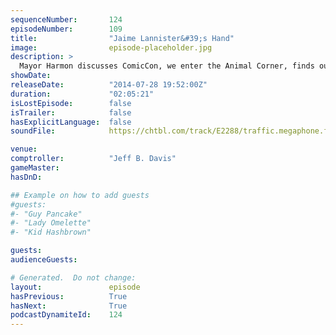 ```yaml
---
sequenceNumber:       124
episodeNumber:        109
title:                "Jaime Lannister&#39;s Hand"
image:                episode-placeholder.jpg
description: >
  Mayor Harmon discusses ComicCon, we enter the Animal Corner, finds out Rogaine will kill your cat and Kumail returns just in time for a rousing round of D&D.
showDate:             
releaseDate:          "2014-07-28 19:52:00Z"
duration:             "02:05:21"
isLostEpisode:        false
isTrailer:            false
hasExplicitLanguage:  false
soundFile:            https://chtbl.com/track/E2288/traffic.megaphone.fm/STA6447459003.mp3?updated=1556750515

venue:                
comptroller:          "Jeff B. Davis"
gameMaster:           
hasDnD:               

## Example on how to add guests
#guests:
#- "Guy Pancake"
#- "Lady Omelette"
#- "Kid Hashbrown"

guests:
audienceGuests:

# Generated.  Do not change:
layout:               episode
hasPrevious:          True
hasNext:              True
podcastDynamiteId:    124
---
```

